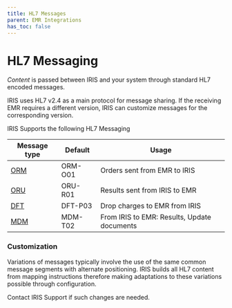 ```yaml
---
title: HL7 Messages
parent: EMR Integrations
has_toc: false
---
```


# HL7 Messaging

*Content* is passed between IRIS and your system through standard HL7 encoded messages.

IRIS uses HL7 v2.4 as a main protocol for message sharing.  If the receiving EMR requires a different version, IRIS can customize messages for the corresponding version. 

IRIS Supports the following HL7 Messaging

| Message type | Default | Usage
| -- | -- | -- |
| [ORM](/IntegrationDocumentation/docs/integration/ORM/TEC_005_Rev_C_Standard_Orders) | ORM-O01 | Orders sent from EMR to IRIS
| [ORU](/IntegrationDocumentation/docs/integration/ORU/TEC_007_Rev_C_Standard_Results) | ORU-R01 | Results sent from IRIS to EMR
| [DFT](/IntegrationDocumentation/docs/integration/DFT_Results/DFT_Results.md) | DFT-P03 | Drop charges to EMR from IRIS
| [MDM](/IntegrationDocumentation/docs/integration/MDM_Results) | MDM-T02 | From IRIS to EMR: Results, Update documents


### Customization
Variations of messages typically involve the use of the same common message segments with alternate positioning.  IRIS builds all HL7 content from mapping instructions therefore making adaptations to these variations possible through configuration.  

Contact IRIS Support if such changes are needed. 
